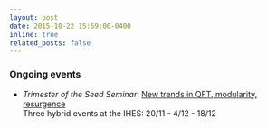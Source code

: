 ```yaml
---
layout: post
date: 2015-10-22 15:59:00-0400
inline: true
related_posts: false
---
```



<h3>Ongoing events</h3>

- <i>Trimester of the Seed Seminar</i>: <a href="https://indico.math.cnrs.fr/category/531" target="_blank">New trends in QFT, modularity, resurgence</a><br/>
Three hybrid events at the IHES: 20/11 - 4/12 - 18/12
